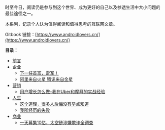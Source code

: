 时至今日，阅读仍是参与到这个世界、成为更好的自己以及参透生活中大小问题的最佳途径之一。

本系列，记录个人认为值得阅读和值得思考的互联网文章。

Gitbook 链接：[https://www.androidlovers.cn/](https://www.androidlovers.cn/)

**目录：**

* [前言](README.md)
* [企业](/root/企业.md)
  - [下一任首富，雷军！](/Company/下一任首富，雷军！.md)
  - [阿里来自火星 腾讯来自金星](/Company/阿里来自火星,腾讯来自金星.md)
* [营销](/root/营销.md)
  - [用户增长怎么做-我在Uber和摩拜的实战经验](/GrowthHacker/用户增长怎么做-我在Uber和摩拜的实战经验.md)
* [人生](/root/生活.md)
  - [这个道理，很多人后悔没有早点知道](/Life/这个道理，很多人后悔没有早点知道.md)
  - [我所经历的失败](/Life/我所经历的失败.md)
* [商业](/root/商业.md)
    - [一天募集10亿，太空链涉嫌欺诈全调查](/business/一天募集10亿，太空链涉嫌欺诈全调查.md)
